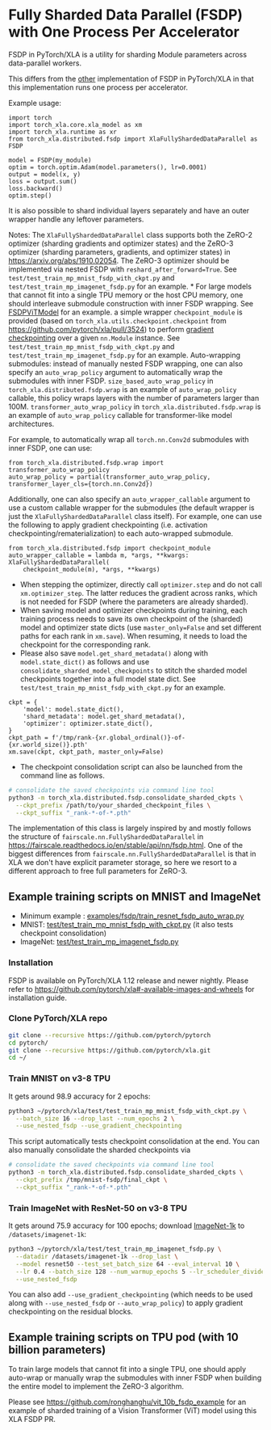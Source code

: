 # Fully Sharded Data Parallel (FSDP) with One Process Per Accelerator

FSDP in PyTorch/XLA is a utility for sharding Module parameters across
data-parallel workers.

This differs from the [other](./fsdp_spmd.md) implementation of FSDP in
PyTorch/XLA in that this implementation runs one process per accelerator.

Example usage:

```python3
import torch
import torch_xla.core.xla_model as xm
import torch_xla.runtime as xr
from torch_xla.distributed.fsdp import XlaFullyShardedDataParallel as FSDP

model = FSDP(my_module)
optim = torch.optim.Adam(model.parameters(), lr=0.0001)
output = model(x, y)
loss = output.sum()
loss.backward()
optim.step()
```

It is also possible to shard individual layers separately and have an outer
wrapper handle any leftover parameters.

Notes: The `XlaFullyShardedDataParallel` class supports both the ZeRO-2
optimizer (sharding gradients and optimizer states) and the ZeRO-3 optimizer
(sharding parameters, gradients, and optimizer states) in
<https://arxiv.org/abs/1910.02054>. The ZeRO-3 optimizer should be implemented
via nested FSDP with `reshard_after_forward=True`. See
`test/test_train_mp_mnist_fsdp_with_ckpt.py` and
`test/test_train_mp_imagenet_fsdp.py` for an example. * For large models that
cannot fit into a single TPU memory or the host CPU memory, one should
interleave submodule construction with inner FSDP wrapping. See
[FSDPViTModel](https://github.com/ronghanghu/vit_10b_fsdp_example/blob/master/run_vit_training.py)
for an example. a simple wrapper `checkpoint_module` is provided (based on
`torch_xla.utils.checkpoint.checkpoint` from
<https://github.com/pytorch/xla/pull/3524>) to perform
[gradient checkpointing](https://spell.ml/blog/gradient-checkpointing-pytorch-YGypLBAAACEAefHs)
over a given `nn.Module` instance. See
`test/test_train_mp_mnist_fsdp_with_ckpt.py` and
`test/test_train_mp_imagenet_fsdp.py` for an example. Auto-wrapping submodules:
instead of manually nested FSDP wrapping, one can also specify an
`auto_wrap_policy` argument to automatically wrap the submodules with inner
FSDP. `size_based_auto_wrap_policy` in `torch_xla.distributed.fsdp.wrap` is an
example of `auto_wrap_policy` callable, this policy wraps layers with the number
of parameters larger than 100M. `transformer_auto_wrap_policy` in
`torch_xla.distributed.fsdp.wrap` is an example of `auto_wrap_policy` callable
for transformer-like model architectures.

For example, to automatically wrap all `torch.nn.Conv2d` submodules with inner
FSDP, one can use:

```python3
from torch_xla.distributed.fsdp.wrap import transformer_auto_wrap_policy
auto_wrap_policy = partial(transformer_auto_wrap_policy, transformer_layer_cls={torch.nn.Conv2d})
```

Additionally, one can also specify an `auto_wrapper_callable` argument to use a
custom callable wrapper for the submodules (the default wrapper is just the
`XlaFullyShardedDataParallel` class itself). For example, one can use the
following to apply gradient checkpointing (i.e. activation
checkpointing/rematerialization) to each auto-wrapped submodule.

```python3
from torch_xla.distributed.fsdp import checkpoint_module
auto_wrapper_callable = lambda m, *args, **kwargs: XlaFullyShardedDataParallel(
    checkpoint_module(m), *args, **kwargs)
```

- When stepping the optimizer, directly call `optimizer.step` and do not call
  `xm.optimizer_step`. The latter reduces the gradient across ranks, which is
  not needed for FSDP (where the parameters are already sharded).
- When saving model and optimizer checkpoints during training, each training
  process needs to save its own checkpoint of the (sharded) model and optimizer
  state dicts (use `master_only=False` and set different paths for each rank in
  `xm.save`). When resuming, it needs to load the checkpoint for the
  corresponding rank.
- Please also save `model.get_shard_metadata()` along with `model.state_dict()`
  as follows and use `consolidate_sharded_model_checkpoints` to stitch the
  sharded model checkpoints together into a full model state dict. See
  `test/test_train_mp_mnist_fsdp_with_ckpt.py` for an example.

```python3
ckpt = {
    'model': model.state_dict(),
    'shard_metadata': model.get_shard_metadata(),
    'optimizer': optimizer.state_dict(),
}
ckpt_path = f'/tmp/rank-{xr.global_ordinal()}-of-{xr.world_size()}.pth'
xm.save(ckpt, ckpt_path, master_only=False)
```

- The checkpoint consolidation script can also be launched from the command line
  as follows.

```bash
# consolidate the saved checkpoints via command line tool
python3 -m torch_xla.distributed.fsdp.consolidate_sharded_ckpts \
  --ckpt_prefix /path/to/your_sharded_checkpoint_files \
  --ckpt_suffix "_rank-*-of-*.pth"
```

The implementation of this class is largely inspired by and mostly follows the
structure of `fairscale.nn.FullyShardedDataParallel` in
<https://fairscale.readthedocs.io/en/stable/api/nn/fsdp.html>. One of the
biggest differences from `fairscale.nn.FullyShardedDataParallel` is that in XLA
we don't have explicit parameter storage, so here we resort to a different
approach to free full parameters for ZeRO-3.

## Example training scripts on MNIST and ImageNet

- Minimum example :
  [examples/fsdp/train_resnet_fsdp_auto_wrap.py](https://github.com/pytorch/xla/blob/master/examples/fsdp/train_resnet_fsdp_auto_wrap.py)
- MNIST:
  [test/test_train_mp_mnist_fsdp_with_ckpt.py](https://github.com/pytorch/xla/blob/master/test/test_train_mp_mnist_fsdp_with_ckpt.py)
  (it also tests checkpoint consolidation)
- ImageNet:
  [test/test_train_mp_imagenet_fsdp.py](https://github.com/pytorch/xla/blob/master/test/test_train_mp_imagenet_fsdp.py)

### Installation

FSDP is available on PyTorch/XLA 1.12 release and newer nightly. Please refer to
<https://github.com/pytorch/xla#-available-images-and-wheels> for installation
guide.

### Clone PyTorch/XLA repo

```bash
git clone --recursive https://github.com/pytorch/pytorch
cd pytorch/
git clone --recursive https://github.com/pytorch/xla.git
cd ~/
```

### Train MNIST on v3-8 TPU

It gets around 98.9 accuracy for 2 epochs:

```bash
python3 ~/pytorch/xla/test/test_train_mp_mnist_fsdp_with_ckpt.py \
  --batch_size 16 --drop_last --num_epochs 2 \
  --use_nested_fsdp --use_gradient_checkpointing
```

This script automatically tests checkpoint consolidation at the end. You can
also manually consolidate the sharded checkpoints via

```bash
# consolidate the saved checkpoints via command line tool
python3 -m torch_xla.distributed.fsdp.consolidate_sharded_ckpts \
  --ckpt_prefix /tmp/mnist-fsdp/final_ckpt \
  --ckpt_suffix "_rank-*-of-*.pth"
```

### Train ImageNet with ResNet-50 on v3-8 TPU

It gets around 75.9 accuracy for 100 epochs; download
[ImageNet-1k](https://github.com/pytorch/examples/tree/master/imagenet#requirements)
to `/datasets/imagenet-1k`:

```bash
python3 ~/pytorch/xla/test/test_train_mp_imagenet_fsdp.py \
  --datadir /datasets/imagenet-1k --drop_last \
  --model resnet50 --test_set_batch_size 64 --eval_interval 10 \
  --lr 0.4 --batch_size 128 --num_warmup_epochs 5 --lr_scheduler_divide_every_n_epochs 30 --lr_scheduler_divisor 10 --num_epochs 100 \
  --use_nested_fsdp
```

You can also add `--use_gradient_checkpointing` (which needs to be used along
with `--use_nested_fsdp` or `--auto_wrap_policy`) to apply gradient
checkpointing on the residual blocks.

## Example training scripts on TPU pod (with 10 billion parameters)

To train large models that cannot fit into a single TPU, one should apply
auto-wrap or manually wrap the submodules with inner FSDP when building the
entire model to implement the ZeRO-3 algorithm.

Please see <https://github.com/ronghanghu/vit_10b_fsdp_example> for an example
of sharded training of a Vision Transformer (ViT) model using this XLA FSDP PR.
